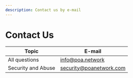 ```yaml
---
description: Contact us by e-mail
---
```


# Contact Us

| Topic              | E-mail                                                    |
| ------------------ | --------------------------------------------------------- |
| All questions      | [info@poa.network](mailto:info@poa.network)               |
| Security and Abuse | [security@poanetwork.com](mailto:security@poanetwork.com) |

